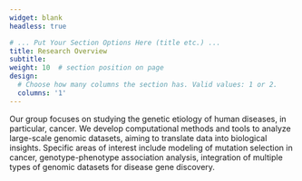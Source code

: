 ```yaml
---
widget: blank
headless: true

# ... Put Your Section Options Here (title etc.) ...
title: Research Overview
subtitle:
weight: 10  # section position on page
design:
  # Choose how many columns the section has. Valid values: 1 or 2.
  columns: '1'
---
```


Our group focuses on studying the genetic etiology of human diseases, in particular, cancer.  We develop computational methods and tools to analyze large-scale genomic datasets, aiming to translate data into biological insights. Specific areas of interest include modeling of mutation selection in cancer, genotype-phenotype association analysis, integration of multiple types of genomic datasets for disease gene discovery. 
